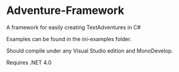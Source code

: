 Adventure-Framework
==================

A framework for easily creating TextAdventures in C#

Examples can be found in the ini-examples folder.

Should compile under any Visual Studio edition and MonoDevelop.

Requires .NET 4.0
